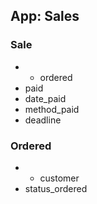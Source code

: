 
## App: Sales

### Sale

* + ordered
* paid
* date_paid
* method_paid
* deadline

### Ordered

* + customer
* status_ordered